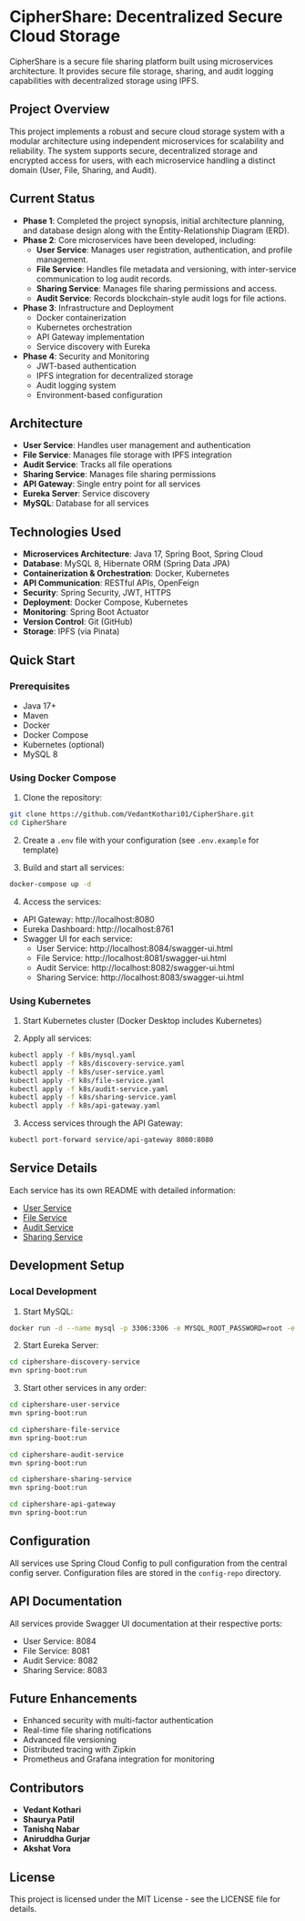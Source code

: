 # CipherShare: Decentralized Secure Cloud Storage

CipherShare is a secure file sharing platform built using microservices architecture. It provides secure file storage, sharing, and audit logging capabilities with decentralized storage using IPFS.

## Project Overview

This project implements a robust and secure cloud storage system with a modular architecture using independent microservices for scalability and reliability. The system supports secure, decentralized storage and encrypted access for users, with each microservice handling a distinct domain (User, File, Sharing, and Audit).

## Current Status

- **Phase 1**: Completed the project synopsis, initial architecture planning, and database design along with the Entity-Relationship Diagram (ERD).
- **Phase 2**: Core microservices have been developed, including:
  - **User Service**: Manages user registration, authentication, and profile management.
  - **File Service**: Handles file metadata and versioning, with inter-service communication to log audit records.
  - **Sharing Service**: Manages file sharing permissions and access.
  - **Audit Service**: Records blockchain-style audit logs for file actions.
- **Phase 3**: Infrastructure and Deployment
  - Docker containerization
  - Kubernetes orchestration
  - API Gateway implementation
  - Service discovery with Eureka
- **Phase 4**: Security and Monitoring
  - JWT-based authentication
  - IPFS integration for decentralized storage
  - Audit logging system
  - Environment-based configuration

## Architecture

- **User Service**: Handles user management and authentication
- **File Service**: Manages file storage with IPFS integration
- **Audit Service**: Tracks all file operations
- **Sharing Service**: Manages file sharing permissions
- **API Gateway**: Single entry point for all services
- **Eureka Server**: Service discovery
- **MySQL**: Database for all services

## Technologies Used

- **Microservices Architecture**: Java 17, Spring Boot, Spring Cloud
- **Database**: MySQL 8, Hibernate ORM (Spring Data JPA)
- **Containerization & Orchestration**: Docker, Kubernetes
- **API Communication**: RESTful APIs, OpenFeign
- **Security**: Spring Security, JWT, HTTPS
- **Deployment**: Docker Compose, Kubernetes
- **Monitoring**: Spring Boot Actuator
- **Version Control**: Git (GitHub)
- **Storage**: IPFS (via Pinata)

## Quick Start

### Prerequisites

- Java 17+
- Maven
- Docker
- Docker Compose
- Kubernetes (optional)
- MySQL 8

### Using Docker Compose

1. Clone the repository:
```bash
git clone https://github.com/VedantKothari01/CipherShare.git
cd CipherShare
```

2. Create a `.env` file with your configuration (see `.env.example` for template)

3. Build and start all services:
```bash
docker-compose up -d
```

4. Access the services:
- API Gateway: http://localhost:8080
- Eureka Dashboard: http://localhost:8761
- Swagger UI for each service:
  - User Service: http://localhost:8084/swagger-ui.html
  - File Service: http://localhost:8081/swagger-ui.html
  - Audit Service: http://localhost:8082/swagger-ui.html
  - Sharing Service: http://localhost:8083/swagger-ui.html

### Using Kubernetes

1. Start Kubernetes cluster (Docker Desktop includes Kubernetes)

2. Apply all services:
```bash
kubectl apply -f k8s/mysql.yaml
kubectl apply -f k8s/discovery-service.yaml
kubectl apply -f k8s/user-service.yaml
kubectl apply -f k8s/file-service.yaml
kubectl apply -f k8s/audit-service.yaml
kubectl apply -f k8s/sharing-service.yaml
kubectl apply -f k8s/api-gateway.yaml
```

3. Access services through the API Gateway:
```bash
kubectl port-forward service/api-gateway 8080:8080
```

## Service Details

Each service has its own README with detailed information:
- [User Service](ciphershare-user-service/README.md)
- [File Service](ciphershare-file-service/README.md)
- [Audit Service](ciphershare-audit-service/README.md)
- [Sharing Service](ciphershare-sharing-service/README.md)

## Development Setup

### Local Development

1. Start MySQL:
```bash
docker run -d --name mysql -p 3306:3306 -e MYSQL_ROOT_PASSWORD=root -e MYSQL_DATABASE=ciphershare mysql:8
```

2. Start Eureka Server:
```bash
cd ciphershare-discovery-service
mvn spring-boot:run
```

3. Start other services in any order:
```bash
cd ciphershare-user-service
mvn spring-boot:run

cd ciphershare-file-service
mvn spring-boot:run

cd ciphershare-audit-service
mvn spring-boot:run

cd ciphershare-sharing-service
mvn spring-boot:run

cd ciphershare-api-gateway
mvn spring-boot:run
```

## Configuration

All services use Spring Cloud Config to pull configuration from the central config server. Configuration files are stored in the `config-repo` directory.

## API Documentation

All services provide Swagger UI documentation at their respective ports:
- User Service: 8084
- File Service: 8081
- Audit Service: 8082
- Sharing Service: 8083

## Future Enhancements

- Enhanced security with multi-factor authentication
- Real-time file sharing notifications
- Advanced file versioning
- Distributed tracing with Zipkin
- Prometheus and Grafana integration for monitoring

## Contributors

- **Vedant Kothari**
- **Shaurya Patil**
- **Tanishq Nabar**
- **Aniruddha Gurjar**
- **Akshat Vora**

## License

This project is licensed under the MIT License - see the LICENSE file for details.
